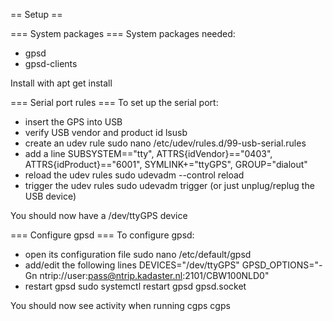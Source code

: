 
== Setup ==

=== System packages ===
System packages needed:
* gpsd
* gpsd-clients

Install with apt get install

=== Serial port rules ===
To set up the serial port:
* insert the GPS into USB
* verify USB vendor and product id
  lsusb
* create an udev rule
  sudo nano /etc/udev/rules.d/99-usb-serial.rules
* add a line
  SUBSYSTEM=="tty", ATTRS{idVendor}=="0403", ATTRS{idProduct}=="6001", SYMLINK+="ttyGPS", GROUP="dialout"
* reload the udev rules
  sudo udevadm --control reload
* trigger the udev rules
  sudo udevadm trigger
  (or just unplug/replug the USB device)

You should now have a /dev/ttyGPS device

=== Configure gpsd ===
To configure gpsd:
* open its configuration file
  sudo nano /etc/default/gpsd
* add/edit the following lines
  DEVICES="/dev/ttyGPS"
  GPSD_OPTIONS="-Gn ntrip://user:pass@ntrip.kadaster.nl:2101/CBW100NLD0"
* restart gpsd
  sudo systemctl restart gpsd gpsd.socket

You should now see activity when running cgps
  cgps


